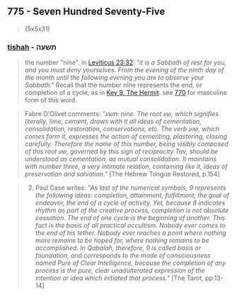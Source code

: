 ## 775 - Seven Hundred Seventy-Five
> (5x5x31)

### [tishah](/keys/ThShOH) - תשעה
> the number "nine". in [Leviticus 23:32](http://biblehub.com/leviticus/23-32.htm): *"it is a Sabbath of rest for you, and you must deny yourselves. From the evening of the ninth day of the month until the following evening you are to observe your Sabbath."* Recall that the number nine represents the end, or completion of a cycle, as in [Key 9, The Hermit](9). see [770](770) for masculine form of this word.

> Fabre D'Olivet comments: *"תשע: nine. The root שע, which signifies literally, lime, cement, draws with it all ideas of cementation, consolidation, restoration, conservations, etc. The verb שוע, which comes form it, expresses the action of cementing, plastering, closing carefully. Therefore the name of this number, being visibly composed of this root שע, governed by this sign of reciprocity Tav, should be understood as cementation, as mutual consolidation. It maintains with number three, a very intimate relation, containing like it, ideas of preservation and salvation."* [The Hebrew Tongue Restored, p.154]

> 2. Paul Case writes: *"As last of the numerical symbols, 9 represents the following ideas: completion, attainment, fulfillment, the goal of endeavor, the end of a cycle of activity. Yet, because 8 indicates rhythm as part of the creative process, completion is not absolute cessation. The end of one cycle is the beginning of another. This fact is the basis of all practical occultism. Nobody ever comes to the end of his tether. Nobody ever reaches a point where nothing more remains to be hoped for, where nothing remains to be accomplished. In Qabalah, therefore, 9 is called basis or foundation, and corresponds to the mode of consciousness named Pure of Clear Intelligence, because the completion of any process is the pure, clear unadulterated expression of the intention or idea which initiated that process."* [The Tarot, pp.13-14]